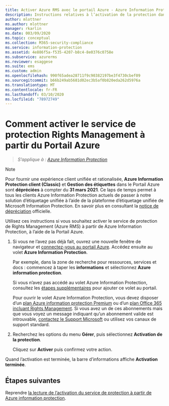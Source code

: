 ```yaml
---
title: Activer Azure RMS avec le portail Azure - Azure Information Protection
description: Instructions relatives à l’activation de la protection dans le portail Azure afin que votre organisation puissent commencer à protéger les documents et les e-mails.
author: mlottner
ms.author: mlottner
manager: rkarlin
ms.date: 003/09/2020
ms.topic: conceptual
ms.collection: M365-security-compliance
ms.service: information-protection
ms.assetid: 4e886f5a-f535-4207-b8c4-8e0376c0758e
ms.subservice: azurerms
ms.reviewer: esaggese
ms.suite: ems
ms.custom: admin
ms.openlocfilehash: 990f65adea28711f9c90382197be3f4730cbef09
ms.sourcegitcommit: b66b249ab5681d02ec3b5af0b820eda262d5976a
ms.translationtype: MT
ms.contentlocale: fr-FR
ms.lasthandoff: 03/10/2020
ms.locfileid: "78972749"
---
```

# <a name="how-to-activate-the-rights-management-protection-service-from-the-azure-portal"></a>Comment activer le service de protection Rights Management à partir du Portail Azure

>*S’applique à : [Azure Information Protection](https://azure.microsoft.com/pricing/details/information-protection)*

>[!NOTE] 
> Pour fournir une expérience client unifiée et rationalisée, **Azure Information Protection client (Classic)** et **Gestion des étiquettes** dans le Portail Azure sont **dépréciées** à compter du **31 mars 2021**. Ce laps de temps permet à tous les clients Azure Information Protection actuels de passer à notre solution d’étiquetage unifiée à l’aide de la plateforme d’étiquetage unifiée de Microsoft Information Protection. En savoir plus en consultant la [notice de dépréciation](https://aka.ms/aipclassicsunset) officielle.

Utilisez ces instructions si vous souhaitez activer le service de protection de Rights Management (Azure RMS) à partir de Azure Information Protection, à l’aide de la Portail Azure.

1. Si vous ne l’avez pas déjà fait, ouvrez une nouvelle fenêtre de navigateur et [connectez-vous au portail Azure](configure-policy.md#signing-in-to-the-azure-portal). Accédez ensuite au volet **Azure Information Protection**.
    
    Par exemple, dans la zone de recherche pour ressources, services et docs : commencez à taper les **informations** et sélectionnez **Azure information protection**.
    
    Si vous n’avez pas accédé au volet Azure Information Protection, consultez les [étapes supplémentaires](configure-policy.md#to-access-the-azure-information-protection-pane-for-the-first-time) pour ajouter ce volet au portail.
    
    Pour ouvrir le volet Azure Information Protection, vous devez disposer d’un [plan Azure information protection Premium](https://www.microsoft.com/cloud-platform/azure-information-protection-pricing) ou d’un [plan Office 365 incluant Rights Management](https://download.microsoft.com/download/E/C/F/ECF42E71-4EC0-48FF-AA00-577AC14D5B5C/Azure_Information_Protection_licensing_datasheet_EN-US.pdf). Si vous avez un de ces abonnements mais que vous voyez un message indiquant qu’un abonnement valide est introuvable, [contactez le Support Microsoft](information-support.md#to-contact-microsoft-support) ou utilisez vos canaux de support standard.

2. Recherchez les options du menu **Gérer**, puis sélectionnez **Activation de la protection**. 
    
    Cliquez sur **Activer** puis confirmez votre action. 

Quand l’activation est terminée, la barre d’informations affiche **Activation terminée**.


## <a name="next-steps"></a>Étapes suivantes
Reprendre [la lecture de l’activation du service de protection à partir de Azure information protection](activate-service.md#configuring-onboarding-controls-for-a-phased-deployment).

